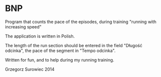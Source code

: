 # BNP
Program that counts the pace of the episodes, during training "running with increasing speed"

The application is written in Polish.

The length of the run section should be entered in the field "Długość odcinka",
the pace of the segment in "Tempo odcinka".

Written for fun, and to help during my running training.

Grzegorz Surowiec 2014
